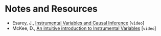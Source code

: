 # Notes and Resources

- Esarey, J., [Instrumental Variables and Causal Inference](https://www.youtube.com/watch?v=IXyqNuy6Z0k) [`video`]
- McKee, D., [An intuitive introduction to Instrumental Variables](https://www.youtube.com/watch?v=FQ3d2syNfYI) [`video`]